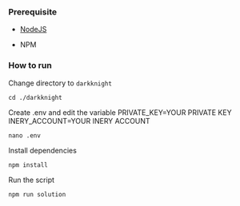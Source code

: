 ### Prerequisite

- [NodeJS](https://nodejs.org/en/)

- NPM



### How to run

Change directory to ```darkknight```

```shell
cd ./darkknight
```

Create .env and edit the variable
PRIVATE_KEY=YOUR PRIVATE KEY
INERY_ACCOUNT=YOUR INERY ACCOUNT

```shell
nano .env
```

Install dependencies

```shell
npm install
```

Run the script

```
npm run solution
```
